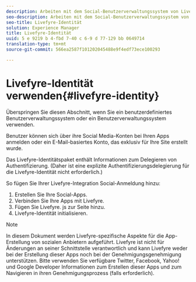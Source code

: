 ```yaml
---
description: Arbeiten mit dem Social-Benutzerverwaltungssystem von Livefyre.
seo-description: Arbeiten mit dem Social-Benutzerverwaltungssystem von Livefyre.
seo-title: Livefyre-Identität
solution: Experience Manager
title: Livefyre-Identität
uuid: 5 e 9219 b 4-fbd 7-40 c 6-9 d 77-129 bb 0649714
translation-type: tm+mt
source-git-commit: 566ea2587f101202045488e9f4edf73ece100293

---
```



# Livefyre-Identität verwenden{#livefyre-identity}

Überspringen Sie diesen Abschnitt, wenn Sie ein benutzerdefiniertes Benutzerverwaltungssystem oder ein Benutzerverwaltungssystem verwenden.

Benutzer können sich über ihre Social Media-Konten bei Ihren Apps anmelden oder ein E-Mail-basiertes Konto, das exklusiv für Ihre Site erstellt wurde.

Das Livefyre-Identitätspaket enthält Informationen zum Delegieren von Authentifizierung. (Daher ist eine explizite Authentifizierungsdelegierung für die Livefyre-Identität nicht erforderlich.)

So fügen Sie Ihrer Livefyre-Integration Social-Anmeldung hinzu:

1. Erstellen Sie Ihre Social-Apps.
1. Verbinden Sie Ihre Apps mit Livefyre.
1. Fügen Sie Livefyre. js zur Seite hinzu.
1. Livefyre-Identität initialisieren.

>[!NOTE]
>
>In diesem Dokument werden Livefyre-spezifische Aspekte für die App-Erstellung von sozialen Anbietern aufgeführt. Livefyre ist nicht für Änderungen an seiner Schnittstelle verantwortlich und kann Livefyre weder bei der Erstellung dieser Apps noch bei der Genehmigungsgenehmigung unterstützen. Bitte verwenden Sie verfügbare Twitter, Facebook, Yahoo! und Google Developer Informationen zum Erstellen dieser Apps und zum Navigieren in ihren Genehmigungsprozess (falls erforderlich).

